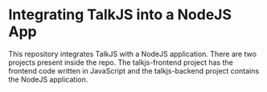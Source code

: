 # Integrating TalkJS into a NodeJS App

This repository integrates TalkJS with a NodeJS application. There are two projects present inside the repo. The talkjs-frontend project has the frontend code written in JavaScript and the talkjs-backend project contains the NodeJS application.